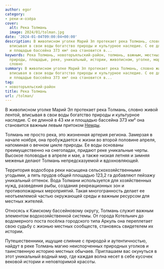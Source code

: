 ```yaml
---
author: egor
category:
- реки-и-озёра
cover:
  alt: Река Толмань
  image: 2024/01/tolman.jpg
date: '2024-01-04T09:00:04+00:00'
description: В живописном уголке Марий Эл протекает река Толмань, словно живой лентой,
  вписывая в свои воды богатство природы и культурное наследие. С ее длиной в 43 км
  и площадью бассейна 373 км² она становится в...
keywords: Река Толмань, новоторъяльский-район, толмань, важным, местных, река, воды,
  природы, площадью, реке, уникальный, истории, живописном, уголке, марий, протекает,
  словно
summary: В живописном уголке Марий Эл протекает река Толмань, словно живой лентой,
  вписывая в свои воды богатство природы и культурное наследие. С ее длиной в 43 км
  и площадью бассейна 373 км² она становится в...
tag:
- новоторъяльский-район
title: Река Толмань
url: /tolman/
---
```


В живописном уголке Марий Эл протекает река Толмань, словно живой лентой, вписывая в свои воды богатство природы и культурное наследие. С ее длиной в 43 км и площадью бассейна 373 км² она становится важным левым притоком [Немды](/nemda/).

Толмань не просто река, это жизненная артерия региона. Замерзая в начале ноября, она пробуждается к жизни во второй половине апреля, напоминая о вечном цикле природы. Ее воды основаны преимущественно на снегопадах, придают реке уникальные черты. Высокое половодье в апреле и мае, а также низкая летняя и зимняя меженья делают Толмань непредсказуемой и вдохновляющей.

Территория водосбора реки насыщена сельскохозяйственными угодьями, а пять прудов общей площадью 123,2 га добавляют пейзажу уникальный оттенок. Вода Толмани используется для хозяйственных нужд, разведения рыбы, создания рекреационных зон и противопожарных мероприятий. Такая многогранность делает ее неотъемлемой частью окружающей среды и важным ресурсом для местных жителей.

Относясь к Камскому бассейновому округу, Толмань служит важным элементом водохозяйственной системы. От города Котельнич до водомерного поста посёлка городского типа Аркуль она переплетает свою судьбу с жизнью местных сообществ, становясь свидетелем их истории.

Путешественники, ищущие слияние с природой и аутентичностью, найдут в реке Толмань магию неиспорченных природных уголков и таинственную историю местных обычаев. Приглашаем вас окунуться в этот уникальный водный мир, где каждая волна несет в себе кусочек вековой истории и неповторимой красоты.